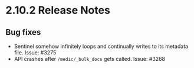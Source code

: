 # 2.10.2 Release Notes

## Bug fixes

- Sentinel somehow infinitely loops and continually writes to its metadata file. Issue: #3275
- API crashes after `/medic/_bulk_docs` gets called. Issue: #3268
